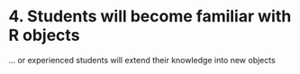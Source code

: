 # 4. Students will become familiar with R objects 

... or experienced students will extend their knowledge into new objects